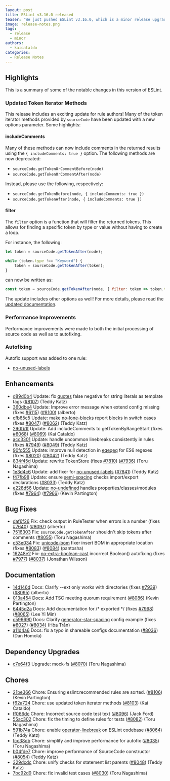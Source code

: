 ```yaml
---
layout: post
title: ESLint v3.16.0 released
teaser: "We just pushed ESLint v3.16.0, which is a minor release upgrade of ESLint. This release adds a new feature and fixes several bugs found in the previous release."
image: release-notes.png
tags:
  - release
  - minor
authors:
  - kaicataldo
categories:
  - Release Notes
---
```


## Highlights

This is a summary of some of the notable changes in this version of ESLint.

### Updated Token Iterator Methods

This release includes an exciting update for rule authors! Many of the token iterator methods provided by `sourceCode` have been updated with a new options parameter. Some highlights:

#### includeComments

Many of these methods can now include comments in the returned results using the `{ includeComments: true }` option. The following methods are now deprecated:

- `sourceCode.getTokenOrCommentBefore(node)`
- `sourceCode.getTokenOrCommentAfter(node)`

Instead, please use the following, respectively:
- `sourceCode.getTokenBefore(node, { includeComments: true })`
- `sourceCode.getTokenAfter(node, { includeComments: true })`

#### filter

The `filter` option is a function that will filter the returned tokens. This allows for finding a specific token by type or value without having to create a loop.

For instance, the following:

```js
let token = sourceCode.getTokenAfter(node);

while (token.type !== "Keyword") {
    token = sourceCode.getTokenAfter(token);
}
```

can now be written as:

```js
const token = sourceCode.getTokenAfter(node, { filter: token => token.type === "Keyword" });
```

The update includes other options as well! For more details, please read the [updated documentation](https://eslint.org/docs/developer-guide/working-with-rules#contextgetsourcecode).

### Performance Improvements

Performance improvements were made to both the initial processing of source code as well as to autofixing.

### Autofixing

Autofix support was added to one rule:

- [no-unused-labels](/docs/rules/no-unused-labels)

## Enhancements

* [d89d0b4](https://github.com/eslint/eslint/commit/d89d0b4) Update: fix [quotes](/docs/rules/quotes) false negative for string literals as template tags ([#8107](https://github.com/eslint/eslint/issues/8107)) (Teddy Katz)
* [360dbe4](https://github.com/eslint/eslint/commit/360dbe4) Update: Improve error message when extend config missing (fixes [#6115](https://github.com/eslint/eslint/issues/6115)) ([#8100](https://github.com/eslint/eslint/issues/8100)) (alberto)
* [cfb65c5](https://github.com/eslint/eslint/commit/cfb65c5) Update: make [no-lone-blocks](/docs/rules/no-lone-blocks) report blocks in switch cases (fixes [#8047](https://github.com/eslint/eslint/issues/8047)) ([#8062](https://github.com/eslint/eslint/issues/8062)) (Teddy Katz)
* [290fb1f](https://github.com/eslint/eslint/commit/290fb1f) Update: Add includeComments to getTokenByRangeStart (fixes [#8068](https://github.com/eslint/eslint/issues/8068)) ([#8069](https://github.com/eslint/eslint/issues/8069)) (Kai Cataldo)
* [acc3301](https://github.com/eslint/eslint/commit/acc3301) Update: handle uncommon linebreaks consistently in rules (fixes [#7949](https://github.com/eslint/eslint/issues/7949)) ([#8049](https://github.com/eslint/eslint/issues/8049)) (Teddy Katz)
* [90fd555](https://github.com/eslint/eslint/commit/90fd555) Update: improve null detection in [eqeqeq](/docs/rules/eqeqeq) for ES6 regexes (fixes [#8020](https://github.com/eslint/eslint/issues/8020)) ([#8042](https://github.com/eslint/eslint/issues/8042)) (Teddy Katz)
* [834f45d](https://github.com/eslint/eslint/commit/834f45d) Update: rewrite TokenStore (fixes [#7810](https://github.com/eslint/eslint/issues/7810)) ([#7936](https://github.com/eslint/eslint/issues/7936)) (Toru Nagashima)
* [1e3d4c6](https://github.com/eslint/eslint/commit/1e3d4c6) Update: add fixer for [no-unused-labels](/docs/rules/no-unused-labels) ([#7841](https://github.com/eslint/eslint/issues/7841)) (Teddy Katz)
* [f47fb98](https://github.com/eslint/eslint/commit/f47fb98) Update: ensure [semi-spacing](/docs/rules/semi-spacing) checks import/export declarations ([#8033](https://github.com/eslint/eslint/issues/8033)) (Teddy Katz)
* [e228d56](https://github.com/eslint/eslint/commit/e228d56) Update: [no-undefined](/docs/rules/no-undefined) handles properties/classes/modules (fixes [#7964](https://github.com/eslint/eslint/issues/7964)) ([#7966](https://github.com/eslint/eslint/issues/7966)) (Kevin Partington)

## Bug Fixes

* [daf6f26](https://github.com/eslint/eslint/commit/daf6f26) Fix: check output in RuleTester when errors is a number (fixes [#7640](https://github.com/eslint/eslint/issues/7640)) ([#8097](https://github.com/eslint/eslint/issues/8097)) (alberto)
* [7516303](https://github.com/eslint/eslint/commit/7516303) Fix: `sourceCode.getTokenAfter` shouldn't skip tokens after comments ([#8055](https://github.com/eslint/eslint/issues/8055)) (Toru Nagashima)
* [c53e034](https://github.com/eslint/eslint/commit/c53e034) Fix: [unicode-bom](/docs/rules/unicode-bom) fixer insert BOM in appropriate location (fixes [#8083](https://github.com/eslint/eslint/issues/8083)) ([#8084](https://github.com/eslint/eslint/issues/8084)) (pantosha)
* [16248e2](https://github.com/eslint/eslint/commit/16248e2) Fix: [no-extra-boolean-cast](/docs/rules/no-extra-boolean-cast) incorrect Boolean() autofixing (fixes [#7977](https://github.com/eslint/eslint/issues/7977)) ([#8037](https://github.com/eslint/eslint/issues/8037)) (Jonathan Wilsson)

## Documentation

* [14d146d](https://github.com/eslint/eslint/commit/14d146d) Docs: Clarify --ext only works with directories (fixes [#7939](https://github.com/eslint/eslint/issues/7939)) ([#8095](https://github.com/eslint/eslint/issues/8095)) (alberto)
* [013a454](https://github.com/eslint/eslint/commit/013a454) Docs: Add TSC meeting quorum requirement ([#8086](https://github.com/eslint/eslint/issues/8086)) (Kevin Partington)
* [6445d2a](https://github.com/eslint/eslint/commit/6445d2a) Docs: Add documentation for /* exported */ (fixes [#7998](https://github.com/eslint/eslint/issues/7998)) ([#8065](https://github.com/eslint/eslint/issues/8065)) (Lee Yi Min)
* [c596690](https://github.com/eslint/eslint/commit/c596690) Docs: Clarify [generator-star-spacing](/docs/rules/generator-star-spacing) config example (fixes [#8027](https://github.com/eslint/eslint/issues/8027)) ([#8034](https://github.com/eslint/eslint/issues/8034)) (Hòa Trần)
* [a11d4a6](https://github.com/eslint/eslint/commit/a11d4a6) Docs: fix a typo in shareable configs documentation ([#8036](https://github.com/eslint/eslint/issues/8036)) (Dan Homola)

## Dependency Upgrades

* [c7e64f3](https://github.com/eslint/eslint/commit/c7e64f3) Upgrade: mock-fs ([#8070](https://github.com/eslint/eslint/issues/8070)) (Toru Nagashima)

## Chores

* [21be366](https://github.com/eslint/eslint/commit/21be366) Chore: Ensuring eslint:recommended rules are sorted. ([#8106](https://github.com/eslint/eslint/issues/8106)) (Kevin Partington)
* [f62a724](https://github.com/eslint/eslint/commit/f62a724) Chore: use updated token iterator methods ([#8103](https://github.com/eslint/eslint/issues/8103)) (Kai Cataldo)
* [ff066dc](https://github.com/eslint/eslint/commit/ff066dc) Chore: Incorrect source code test text ([#8096](https://github.com/eslint/eslint/issues/8096)) (Jack Ford)
* [55ac302](https://github.com/eslint/eslint/commit/55ac302) Chore: fix the timing to define rules for tests ([#8082](https://github.com/eslint/eslint/issues/8082)) (Toru Nagashima)
* [591b74a](https://github.com/eslint/eslint/commit/591b74a) Chore: enable [operator-linebreak](/docs/rules/operator-linebreak) on ESLint codebase ([#8064](https://github.com/eslint/eslint/issues/8064)) (Teddy Katz)
* [fcc38db](https://github.com/eslint/eslint/commit/fcc38db) Chore: simplify and improve performance for autofix ([#8035](https://github.com/eslint/eslint/issues/8035)) (Toru Nagashima)
* [b04fde7](https://github.com/eslint/eslint/commit/b04fde7) Chore: improve performance of SourceCode constructor ([#8054](https://github.com/eslint/eslint/issues/8054)) (Teddy Katz)
* [329dcdc](https://github.com/eslint/eslint/commit/329dcdc) Chore: unify checks for statement list parents ([#8048](https://github.com/eslint/eslint/issues/8048)) (Teddy Katz)
* [7bc92d9](https://github.com/eslint/eslint/commit/7bc92d9) Chore: fix invalid test cases ([#8030](https://github.com/eslint/eslint/issues/8030)) (Toru Nagashima)
